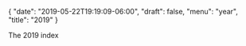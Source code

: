 {
   "date": "2019-05-22T19:19:09-06:00",
   "draft": false,
   "menu": "year",
   "title": "2019"
}

The 2019 index

